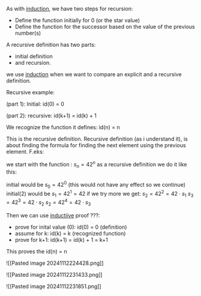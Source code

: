 As with [induction](Discrete/Oppgaver/Principles/Induction), we have two steps for recursion:
- Define the function initially for 0 (or the star value)
- Define the function for the successor based on the value of the previous number(s)

A recursive definition has two parts: 
- initial definition
- and recursion.

we use [induction](Discrete/Oppgaver/Principles/Induction) when we want to compare an explicit and a recursive definition. 

Recursive example:

(part 1):
Initial: 
id(0) = 0

(part 2):
recursive:
id(k+1) = id(k) + 1

We recognize the function it defines: 
id(n) = n

This is the recursive definition.
Recursive definition (as i understand it), is about finding the formula for finding the next element using the previous element. F.eks:

we start with the function : $s_n = 42^n$
as a recursive definition we do it like this:

initial would be $s_0 = 42^0$ (this would not have any effect so we continue)
initial(2) would be $s_1 = 42^1 = 42$ if we try more we get:
$s_2 = 42^2 = 42 \cdot s_1$
$s_3 = 42^3 = 42 \cdot s_2$
$s_2 = 42^4 = 42 \cdot s_3$



Then we can use [inductiive](Discrete/Oppgaver/Principles/Induction) proof ???:
- prove for inital value (0): id(0) = 0 (definition)
- assume for k: id(k) = k (recognized function)
- prove for k+1: id(k+1) = id(k) + 1 = k+1 

This proves the id(n) = n


![[Pasted image 20241112224428.png]]

![[Pasted image 20241112231433.png]]

![[Pasted image 20241112231851.png]]

